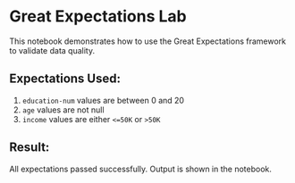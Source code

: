 # Great Expectations Lab

This notebook demonstrates how to use the Great Expectations framework to validate data quality.

## Expectations Used:
1. `education-num` values are between 0 and 20
2. `age` values are not null
3. `income` values are either `<=50K` or `>50K`

## Result:
All expectations passed successfully. Output is shown in the notebook.
